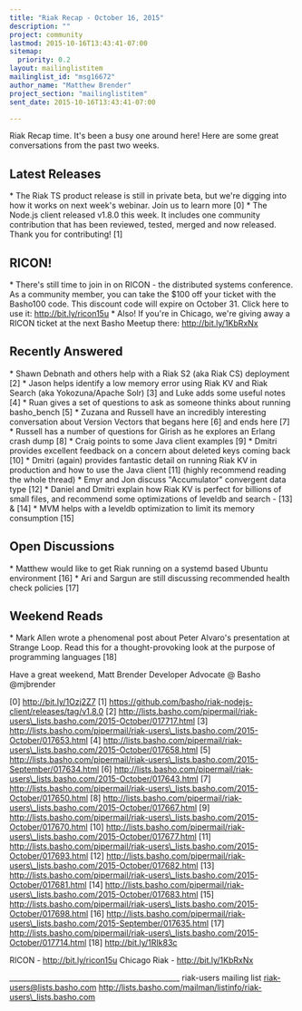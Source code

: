 ```yaml
---
title: "Riak Recap - October 16, 2015"
description: ""
project: community
lastmod: 2015-10-16T13:43:41-07:00
sitemap:
  priority: 0.2
layout: mailinglistitem
mailinglist_id: "msg16672"
author_name: "Matthew Brender"
project_section: "mailinglistitem"
sent_date: 2015-10-16T13:43:41-07:00

---
```



Riak Recap time. It's been a busy one around here! Here are some great
conversations from the past two weeks.

## Latest Releases
\* The Riak TS product release is still in private beta, but we're
digging into how it works on next week's webinar. Join us to learn
more [0]
\* The Node.js client released v1.8.0 this week. It includes one
community contribution that has been reviewed, tested, merged and now
released. Thank you for contributing! [1]


## RICON!
\* There's still time to join in on RICON - the distributed systems
conference. As a community member, you can take the $100 off your
ticket with the Basho100 code. This discount code will expire on
October 31. Click here to use it: http://bit.ly/ricon15u
\* Also! If you're in Chicago, we're giving away a RICON ticket at the
next Basho Meetup there: http://bit.ly/1KbRxNx


## Recently Answered
\* Shawn Debnath and others help with a Riak S2 (aka Riak CS) deployment [2]
\* Jason helps identify a low memory error using Riak KV and Riak
Search (aka Yokozuna/Apache Solr) [3] and Luke adds some useful notes
[4]
\* Ruan gives a set of questions to ask as someone thinks about running
basho\_bench [5]
\* Zuzana and Russell have an incredibly interesting conversation about
Version Vectors that begans here [6] and ends here [7]
\* Russell has a number of questions for Girish as he explores an
Erlang crash dump [8]
\* Craig points to some Java client examples [9]
\* Dmitri provides excellent feedback on a concern about deleted keys
coming back [10]
\* Dmitri (again) provides fantastic detail on running Riak KV in
production and how to use the Java client [11] (highly recommend
reading the whole thread)
\* Emyr and Jon discuss "Accumulator" convergent data type [12]
\* Daniel and Dmitri explain how Riak KV is perfect for billions of
small files, and recommend some optimizations of leveldb and search -
[13] & [14]
\* MVM helps with a leveldb optimization to limit its memory consumption [15]


## Open Discussions
\* Matthew would like to get Riak running on a systemd based Ubuntu
environment [16]
\* Ari and Sargun are still discussing recommended health check policies [17]


## Weekend Reads
\* Mark Allen wrote a phenomenal post about Peter Alvaro's presentation
at Strange Loop. Read this for a thought-provoking look at the purpose
of programming languages [18]

Have a great weekend,
Matt Brender
Developer Advocate @ Basho
@mjbrender

[0] http://bit.ly/1Ozj2Z7
[1] https://github.com/basho/riak-nodejs-client/releases/tag/v1.8.0
[2] 
http://lists.basho.com/pipermail/riak-users\_lists.basho.com/2015-October/017717.html
[3] 
http://lists.basho.com/pipermail/riak-users\_lists.basho.com/2015-October/017653.html
[4] 
http://lists.basho.com/pipermail/riak-users\_lists.basho.com/2015-October/017658.html
[5] 
http://lists.basho.com/pipermail/riak-users\_lists.basho.com/2015-September/017634.html
[6] 
http://lists.basho.com/pipermail/riak-users\_lists.basho.com/2015-October/017643.html
[7] 
http://lists.basho.com/pipermail/riak-users\_lists.basho.com/2015-October/017650.html
[8] 
http://lists.basho.com/pipermail/riak-users\_lists.basho.com/2015-October/017667.html
[9] 
http://lists.basho.com/pipermail/riak-users\_lists.basho.com/2015-October/017670.html
[10] 
http://lists.basho.com/pipermail/riak-users\_lists.basho.com/2015-October/017677.html
[11] 
http://lists.basho.com/pipermail/riak-users\_lists.basho.com/2015-October/017693.html
[12] 
http://lists.basho.com/pipermail/riak-users\_lists.basho.com/2015-October/017682.html
[13] 
http://lists.basho.com/pipermail/riak-users\_lists.basho.com/2015-October/017681.html
[14] 
http://lists.basho.com/pipermail/riak-users\_lists.basho.com/2015-October/017683.html
[15] 
http://lists.basho.com/pipermail/riak-users\_lists.basho.com/2015-October/017698.html
[16] 
http://lists.basho.com/pipermail/riak-users\_lists.basho.com/2015-September/017635.html
[17] 
http://lists.basho.com/pipermail/riak-users\_lists.basho.com/2015-October/017714.html
[18] http://bit.ly/1RIk83c

RICON - http://bit.ly/ricon15u
Chicago Riak - http://bit.ly/1KbRxNx

\_\_\_\_\_\_\_\_\_\_\_\_\_\_\_\_\_\_\_\_\_\_\_\_\_\_\_\_\_\_\_\_\_\_\_\_\_\_\_\_\_\_\_\_\_\_\_
riak-users mailing list
riak-users@lists.basho.com
http://lists.basho.com/mailman/listinfo/riak-users\_lists.basho.com

